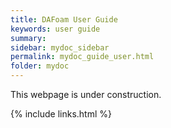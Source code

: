 ```yaml
---
title: DAFoam User Guide
keywords: user guide
summary: 
sidebar: mydoc_sidebar
permalink: mydoc_guide_user.html
folder: mydoc
---
```


This webpage is under construction.

{% include links.html %}
